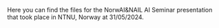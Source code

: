 Here you can find the files for the NorwAI&NAIL AI Seminar presentation that took place in NTNU, Norway at 31/05/2024. 
